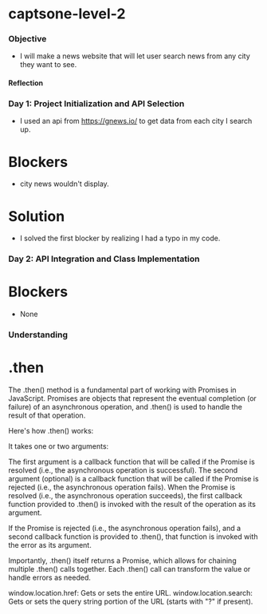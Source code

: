 # captsone-level-2

### Objective 
- I will make a news website that will let user search news from any city they want to see.

#### Reflection

### Day 1: Project Initialization and API Selection

- I used an api from https://gnews.io/ to get data from each city I search up.

# Blockers 
- city news wouldn't display.

# Solution
- I solved the first blocker by realizing I had a typo in my code.

### Day 2: API Integration and Class Implementation

# Blockers
- None
### Understanding 
# .then
The .then() method is a fundamental part of working with Promises in JavaScript. Promises are objects that represent the eventual completion (or failure) of an asynchronous operation, and .then() is used to handle the result of that operation.

Here's how .then() works:

It takes one or two arguments:

The first argument is a callback function that will be called if the Promise is resolved (i.e., the asynchronous operation is successful).
The second argument (optional) is a callback function that will be called if the Promise is rejected (i.e., the asynchronous operation fails).
When the Promise is resolved (i.e., the asynchronous operation succeeds), the first callback function provided to .then() is invoked with the result of the operation as its argument.

If the Promise is rejected (i.e., the asynchronous operation fails), and a second callback function is provided to .then(), that function is invoked with the error as its argument.

Importantly, .then() itself returns a Promise, which allows for chaining multiple .then() calls together. Each .then() call can transform the value or handle errors as needed.

 window.location.href: Gets or sets the entire URL.
 window.location.search: Gets or sets the query string portion of the URL (starts with "?" if present).
